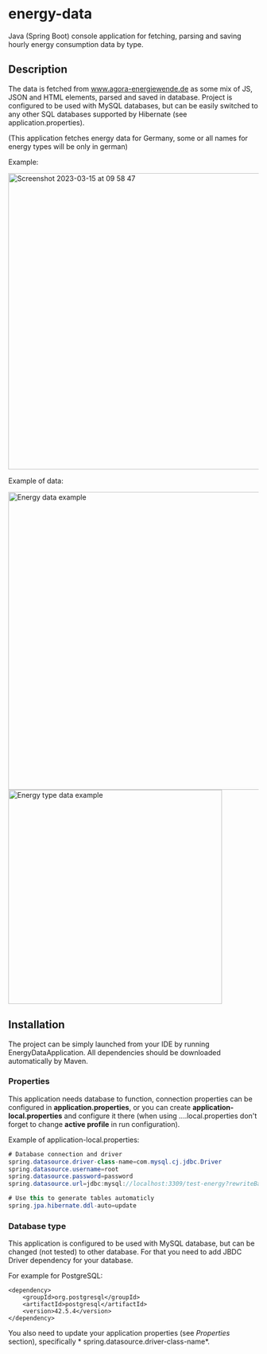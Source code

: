 # energy-data

Java (Spring Boot) console application for fetching, parsing and saving hourly energy consumption data by type.

## Description

The data is fetched from www.agora-energiewende.de as some mix of JS, JSON and HTML elements, parsed and saved in
database.
Project is configured to be used with MySQL databases, but can be easily switched to any other SQL databases supported
by Hibernate (see application.properties).

(This application fetches energy data for Germany, some or all names for energy types will be only in german)

Example:

<img width="595" alt="Screenshot 2023-03-15 at 09 58 47" src="https://user-images.githubusercontent.com/86569730/225266371-24fc191a-3990-4052-8553-19dd6427f5cf.png">


Example of data:

<img width="598" alt="Energy data example" src="https://user-images.githubusercontent.com/86569730/198019640-a0772f3c-3933-455c-affe-db547edb9a8f.png">

<img width="430" alt="Energy type data example" src="https://user-images.githubusercontent.com/86569730/198019576-28584b4d-588f-43fd-b5c6-9f4c96db02c0.png">

## Installation

The project can be simply launched from your IDE by running EnergyDataApplication.
All dependencies should be downloaded automatically by Maven.

### Properties

This application needs database to function, connection properties can be configured in **application.properties**,
or you can create **application-local.properties** and configure it there (when using ....local.properties don't forget
to change **active profile** in run configuration).

Example of application-local.properties:

```Java Properties
# Database connection and driver
spring.datasource.driver-class-name=com.mysql.cj.jdbc.Driver
spring.datasource.username=root
spring.datasource.password=password
spring.datasource.url=jdbc:mysql://localhost:3309/test-energy?rewriteBatchedStatements=true

# Use this to generate tables automaticly
spring.jpa.hibernate.ddl-auto=update
```

### Database type

This application is configured to be used with MySQL database, but can be changed (not tested) to other database.
For that you need to add JBDC Driver dependency for your database.

For example for PostgreSQL:

```
<dependency>
    <groupId>org.postgresql</groupId>
    <artifactId>postgresql</artifactId>
    <version>42.5.4</version>
</dependency>
```

You also need to update your application properties (see *Properties* section), specifically *
spring.datasource.driver-class-name*.